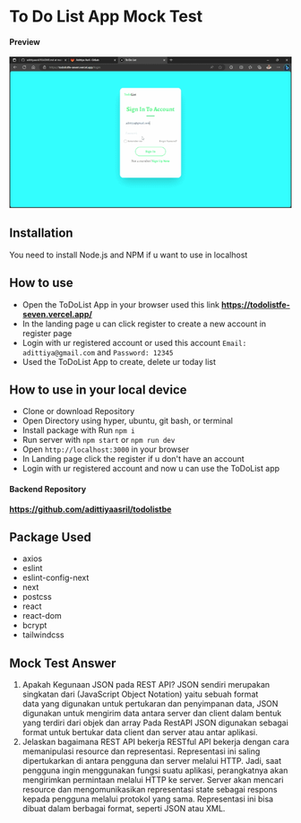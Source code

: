 # To Do List App Mock Test

#### Preview

![Project](/public/preview.gif)

## Installation

You need to install Node.js and NPM if u want to use in localhost

## How to use

- Open the ToDoList App in your browser used this link **https://todolistfe-seven.vercel.app/**
- In the landing page u can click register to create a new account in register page
- Login with ur registered account or used this account `Email: adittiya@gmail.com` and `Password: 12345`
- Used the ToDoList App to create, delete ur today list

## How to use in your local device

- Clone or download Repository
- Open Directory using hyper, ubuntu, git bash, or terminal
- Install package with Run `npm i`
- Run server with `npm start` or `npm run dev`
- Open `http://localhost:3000` in your browser
- In Landing page click the register if u don't have an account
- Login with ur registered account and now u can use the ToDoList app

#### Backend Repository

**https://github.com/adittiyaasril/todolistbe**

## Package Used

- axios
- eslint
- eslint-config-next
- next
- postcss
- react
- react-dom
- bcrypt
- tailwindcss

## Mock Test Answer

1. Apakah Kegunaan JSON pada REST API?
   JSON sendiri merupakan singkatan dari (JavaScript Object Notation) yaitu sebuah format data yang digunakan untuk pertukaran dan penyimpanan data,
   JSON digunakan untuk mengirim data antara server dan client dalam bentuk yang terdiri dari objek dan array
   Pada RestAPI JSON digunakan sebagai format untuk bertukar data client dan server atau antar aplikasi.
2. Jelaskan bagaimana REST API bekerja
   RESTful API bekerja dengan cara memanipulasi resource dan representasi. Representasi ini saling dipertukarkan di antara pengguna dan server melalui HTTP.
   Jadi, saat pengguna ingin menggunakan fungsi suatu aplikasi, perangkatnya akan mengirimkan permintaan melalui HTTP ke server. Server akan mencari resource dan mengomunikasikan representasi state sebagai respons kepada pengguna melalui protokol yang sama. Representasi ini bisa dibuat dalam berbagai format, seperti JSON atau XML.
